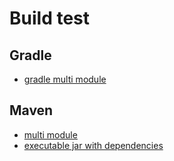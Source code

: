 # Build test  

## Gradle  

- <a href="gradle/gradle-multi-modules">gradle multi module</a>

## Maven  

- <a href="maven/maven-multi-modules">multi module</a>
- <a href="maven/jar-with-dependencies">executable jar with dependencies</a>

